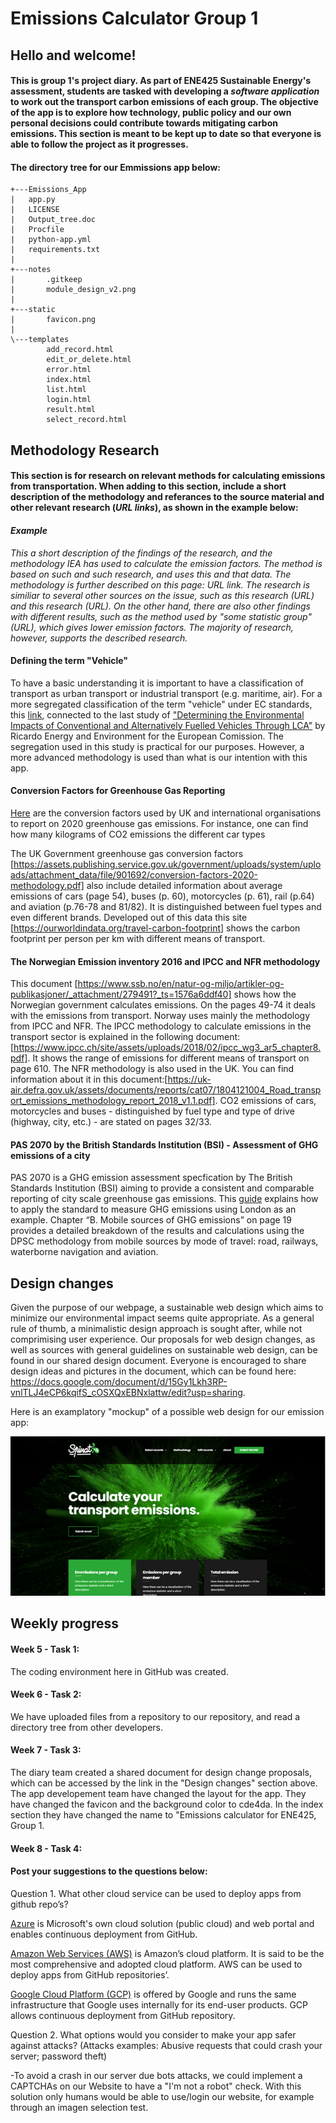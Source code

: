 # Emissions Calculator Group 1
## Hello and welcome!
#### This is group 1's project diary. As part of ENE425 Sustainable Energy's assessment, students are tasked with developing a *software application* to work out the transport carbon emissions of each group. The objective of the app is to explore how technology, public policy and our own personal decisions could contribute towards mitigating carbon emissions. This section is meant to be kept up to date so that everyone is able to follow the project as it progresses.

#### The directory tree for our Emmissions app below:

    +---Emissions_App
    |   app.py
    |   LICENSE
    |   Output_tree.doc
    |   Procfile
    |   python-app.yml
    |   requirements.txt
    |   
    +---notes
    |       .gitkeep
    |       module_design_v2.png
    |       
    +---static
    |       favicon.png
    |       
    \---templates
            add_record.html
            edit_or_delete.html
            error.html
            index.html
            list.html
            login.html
            result.html
            select_record.html

## Methodology Research
#### This section is for research on relevant methods for calculating emissions from transportation. When adding to this section, include a short description of the methodology and referances to the source material and other relevant research (*URL links*), as shown in the example below: 
 
#### *Example*
*This a short description of the findings of the research, and the methodology IEA has used to calculate the emission factors. The method is based on such and such research, and uses this and that data. The methodology is further described on this page: *URL link*. The research is similiar to several other sources on the issue, such as this research (*URL*) and this research (*URL*). On the other hand, there are also other findings with different results, such as the method used by "some statistic group" (*URL*), which gives lower emission factors. The majority of research, however, supports the described research.*

#### Defining the term "Vehicle"
To have a basic understanding it is important to have a classification of transport as urban transport or industrial transport (e.g. maritime, air). For a more segregated classification of the term "vehicle" under EC standards, this [link](https://www.eafo.eu/knowledge-center/european-vehicle-categories), connected to the last study of ["Determining the Environmental Impacts of Conventional and Alternatively Fuelled Vehicles Through LCA"](https://ec.europa.eu/clima/sites/clima/files/transport/vehicles/docs/2020_study_main_report_en.pdf) by Ricardo Energy and Environment for the European Comission. The segregation used in this study is practical for our purposes. However, a more advanced methodology is used than what is our intention with this app. 

#### Conversion Factors for Greenhouse Gas Reporting
[Here](https://assets.publishing.service.gov.uk/government/uploads/system/uploads/attachment_data/file/891105/Conversion_Factors_2020_-_Condensed_set__for_most_users_.xlsx) are the conversion factors used by UK and international organisations to report on 2020 greenhouse gas emissions. For instance, one can find how many kilograms of CO2 emissions the different car types

The UK Government greenhouse gas conversion factors [https://assets.publishing.service.gov.uk/government/uploads/system/uploads/attachment_data/file/901692/conversion-factors-2020-methodology.pdf] also include detailed information about average emissions of cars (page 54), buses (p. 60), motorcycles (p. 61), rail (p.64) and aviation (p.76-78 and 81/82). It is distinguished between fuel types and even different brands.
Developed out of this data this site [https://ourworldindata.org/travel-carbon-footprint] shows the carbon footprint per person per km with different means of transport.

#### The Norwegian Emission inventory 2016 and IPCC and NFR methodology
This document [https://www.ssb.no/en/natur-og-miljo/artikler-og-publikasjoner/_attachment/279491?_ts=1576a6ddf40] shows how the Norwegian government calculates emissions. On the pages 49-74 it deals with the emissions from transport. Norway uses mainly the methodology from IPCC and NFR. The IPCC methodology to calculate emissions in the transport sector is explained in the following document: [https://www.ipcc.ch/site/assets/uploads/2018/02/ipcc_wg3_ar5_chapter8.pdf]. It shows the range of emissions for different means of transport on page 610. 
The NFR methodology is also used in the UK. You can find information about it in this document:[https://uk-air.defra.gov.uk/assets/documents/reports/cat07/1804121004_Road_transport_emissions_methodology_report_2018_v1.1.pdf]. CO2 emissions of cars, motorcycles and buses - distinguished by fuel type and type of drive (highway, city, etc.) - are stated on pages 32/33.

#### PAS 2070 by the British Standards Institution (BSI) - Assessment of GHG emissions of a city
PAS 2070 is a GHG emission assessment specfication by The British Standards Institution (BSI) aiming to provide a consistent and comparable reporting of city scale greenhouse gas emissions. This [guide]( https://shop.bsigroup.com/upload/PAS2070_case_study_bookmarked.pdf) explains how to apply the standard to measure GHG emissions using London as an example. Chapter “B. Mobile sources of GHG emissions” on page 19 provides a detailed breakdown of the results and calculations using the DPSC methodology from mobile sources by mode of travel: road, railways, waterborne navigation and aviation. 

## Design changes

Given the purpose of our webpage, a sustainable web design which aims to minimize our environmental impact seems quite appropriate. As a general rule of thumb, a minimalistic design approach is sought after, while not comprimising user experience. Our proposals for web design changes, as well as sources with general guidelines on sustainable web design, can be found in our shared design document. Everyone is encouraged to share design ideas and pictures in the document, which can be found here: https://docs.google.com/document/d/15Gy1Lkh3RP-vnlTLJ4eCP6kqifS_cOSXQxEBNxlattw/edit?usp=sharing. 

Here is an examplatory "mockup" of a possible web design for our emission app: 

![Image of web design example](https://raw.githubusercontent.com/ENE425-Group1/emissions-calculator-group1/main/notes/Mockup%20picture.png)

## Weekly progress

#### Week 5 - Task 1: 
The coding environment here in GitHub was created. 
#### Week 6 - Task 2: 
We have uploaded files from a repository to our repository, and read a directory tree from other developers. 
#### Week 7 - Task 3: 
The diary team created a shared document for design change proposals, which can be accessed by the link in the "Design changes" section above. The app developement team have changed the layout for the app. They have changed the favicon and the background color to cde4da. In the index section they have changed the name to "Emissions calculator for ENE425, Group 1. 
#### Week 8 - Task 4: 

#### Post your suggestions to the questions below:
Question 1. What other cloud service can be used to deploy apps from github repo’s?

[Azure](https://azure.microsoft.com/en-us/free/search/?&ef_id=Cj0KCQiA4L2BBhCvARIsAO0SBdZmo_X3KZDPWmbj9okoBFuotwwPaxNOZVrtfouGt3bq-pfrAxJC9YMaAnugEALw_wcB:G:s&OCID=AID2100088_SEM_Cj0KCQiA4L2BBhCvARIsAO0SBdZmo_X3KZDPWmbj9okoBFuotwwPaxNOZVrtfouGt3bq-pfrAxJC9YMaAnugEALw_wcB:G:s) is Microsoft's own cloud solution (public cloud) and web portal and enables continuous deployment from GitHub.

[Amazon Web Services (AWS)](https://aws.amazon.com/) is Amazon’s cloud platform. It is said to be the most comprehensive and adopted cloud platform. AWS can be used to deploy apps from GitHub repositories’. 

[Google Cloud Platform (GCP)](https://cloud.google.com/) is offered by Google and runs the same infrastructure that Google uses internally for its end-user products. GCP allows continuous deployment from GitHub repository. 


Question 2. What options would you consider to make your app safer against attacks? (Attacks examples: Abusive requests that could crash your server; password theft)

-To avoid a crash in our server due bots attacks, we could implement a CAPTCHAs on our Website to have a "I'm not a robot" check. With this solution only humans would be able to use/login our website, for example through an imagen selection test. 
